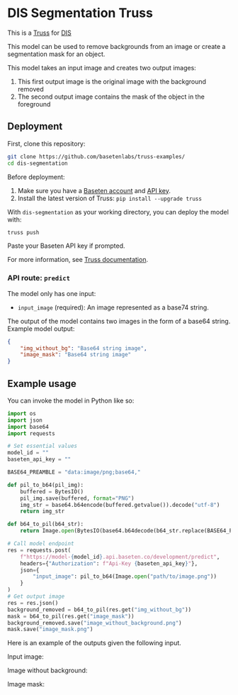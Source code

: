 # DIS Segmentation Truss

This is a [Truss](https://truss.baseten.co/welcome) for [DIS](https://github.com/xuebinqin/DIS/tree/main)

This model can be used to remove backgrounds from an image or create a segmentation mask for an object.

This model takes an input image and creates two output images:
1. This first output image is the original image with the background removed
2. The second output image contains the mask of the object in the foreground


## Deployment

First, clone this repository:

```sh
git clone https://github.com/basetenlabs/truss-examples/
cd dis-segmentation
```

Before deployment:

1. Make sure you have a [Baseten account](https://app.baseten.co/signup) and [API key](https://app.baseten.co/settings/account/api_keys).
2. Install the latest version of Truss: `pip install --upgrade truss`

With `dis-segmentation` as your working directory, you can deploy the model with:

```sh
truss push
```

Paste your Baseten API key if prompted.

For more information, see [Truss documentation](https://truss.baseten.co).

### API route: `predict`

The model only has one input:

- `input_image` (required): An image represented as a base74 string.

The output of the model contains two images in the form of a base64 string.
Example model output:
```json
{
    "img_without_bg": "Base64 string image",
    "image_mask": "Base64 string image"
}
```

## Example usage

You can invoke the model in Python like so:

``` python
import os
import json
import base64
import requests

# Set essential values
model_id = ""
baseten_api_key = ""

BASE64_PREAMBLE = "data:image/png;base64,"

def pil_to_b64(pil_img):
    buffered = BytesIO()
    pil_img.save(buffered, format="PNG")
    img_str = base64.b64encode(buffered.getvalue()).decode("utf-8")
    return img_str

def b64_to_pil(b64_str):
    return Image.open(BytesIO(base64.b64decode(b64_str.replace(BASE64_PREAMBLE, ""))))

# Call model endpoint
res = requests.post(
    f"https://model-{model_id}.api.baseten.co/development/predict",
    headers={"Authorization": f"Api-Key {baseten_api_key}"},
    json={
        "input_image": pil_to_b64(Image.open("path/to/image.png"))
    }
)
# Get output image
res = res.json()
background_removed = b64_to_pil(res.get("img_without_bg"))
mask = b64_to_pil(res.get("image_mask"))
background_removed.save("image_without_background.png")
mask.save("image_mask.png")
```

Here is an example of the outputs given the following input.

Input image:

Image without background:

Image mask:
